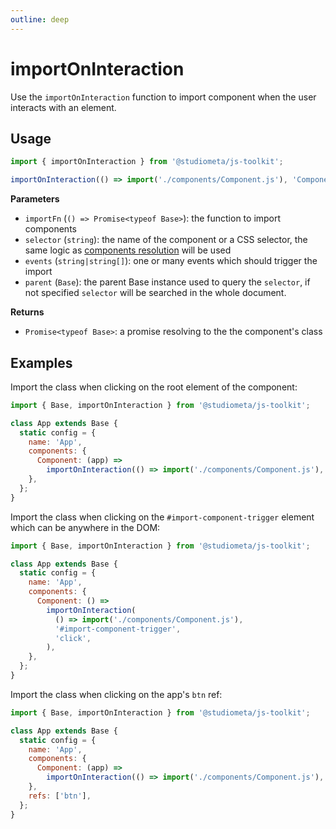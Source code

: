 ```yaml
---
outline: deep
---
```


# importOnInteraction

Use the `importOnInteraction` function to import component when the user interacts with an element.

## Usage

```js twoslash
import { importOnInteraction } from '@studiometa/js-toolkit';

importOnInteraction(() => import('./components/Component.js'), 'Component', 'click');
```

**Parameters**

- `importFn` (`() => Promise<typeof Base>`): the function to import components
- `selector` (`string`): the name of the component or a CSS selector, the same logic as [components resolution](/api/#config-components) will be used
- `events` (`string|string[]`): one or many events which should trigger the import
- `parent` (`Base`): the parent Base instance used to query the `selector`, if not specified `selector` will be searched in the whole document.

**Returns**

- `Promise<typeof Base>`: a promise resolving to the the component's class

## Examples

Import the class when clicking on the root element of the component:

```js {1,7-8} twoslash
import { Base, importOnInteraction } from '@studiometa/js-toolkit';

class App extends Base {
  static config = {
    name: 'App',
    components: {
      Component: (app) =>
        importOnInteraction(() => import('./components/Component.js'), 'Component', 'click', app),
    },
  };
}
```

Import the class when clicking on the `#import-component-trigger` element which can be anywhere in the DOM:

```js {1,7-12} twoslash
import { Base, importOnInteraction } from '@studiometa/js-toolkit';

class App extends Base {
  static config = {
    name: 'App',
    components: {
      Component: () =>
        importOnInteraction(
          () => import('./components/Component.js'),
          '#import-component-trigger',
          'click',
        ),
    },
  };
}
```

Import the class when clicking on the app's `btn` ref:

```js {1,7-8} twoslash
import { Base, importOnInteraction } from '@studiometa/js-toolkit';

class App extends Base {
  static config = {
    name: 'App',
    components: {
      Component: (app) =>
        importOnInteraction(() => import('./components/Component.js'), app.$refs.btn, 'click'),
    },
    refs: ['btn'],
  };
}
```
